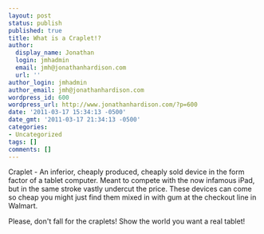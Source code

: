```yaml
---
layout: post
status: publish
published: true
title: What is a Craplet!?
author:
  display_name: Jonathan
  login: jmhadmin
  email: jmh@jonathanhardison.com
  url: ''
author_login: jmhadmin
author_email: jmh@jonathanhardison.com
wordpress_id: 600
wordpress_url: http://www.jonathanhardison.com/?p=600
date: '2011-03-17 15:34:13 -0500'
date_gmt: '2011-03-17 21:34:13 -0500'
categories:
- Uncategorized
tags: []
comments: []
---
```

Craplet - An inferior, cheaply produced, cheaply sold device in the form factor of a tablet computer. Meant to compete with the now infamous iPad, but in the same stroke vastly undercut the price. These devices can come so cheap you might just find them mixed in with gum at the checkout line in Walmart.

Please, don't fall for the craplets! Show the world you want a real tablet!
